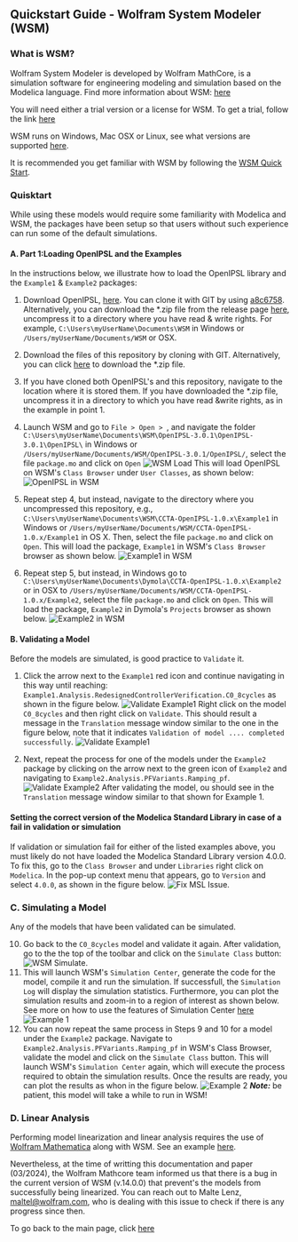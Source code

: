 ## Quickstart Guide - Wolfram System Modeler (WSM)

### What is WSM?
Wolfram System Modeler is developed by Wolfram MathCore, is a simulation software for engineering modeling and simulation based on the Modelica language. Find more information about WSM: [here](https://www.wolfram.com/system-modeler/)

You will need either a trial version or a license for WSM. To get a trial, follow the link [here](https://www.wolfram.com/system-modeler/trial/)

WSM runs on Windows, Mac OSX or Linux, see what versions are supported [here](https://www.wolfram.com/system-modeler/system-requirements/).

It is recommended you get familiar with WSM by following the [WSM Quick Start](https://www.wolfram.com/wolfram-u/courses/modeling-simulation/system-modeler-quick-start-wsm001/).

### Quisktart

While using these models would require some familiarity with Modelica and WSM, the packages have been setup so that users without such experience can run some of the default simulations.

#### A. Part 1:Loading OpenIPSL and the Examples
In the instructions below, we illustrate how to load the OpenIPSL library and the `Example1` & `Example2` packages:
  1. Download OpenIPSL, [here](https://github.com/OpenIPSL/OpenIPSL/). You can clone it with GIT by using [a8c6758](https://github.com/OpenIPSL/OpenIPSL/commit/a8c6758fffa7bd23f925063e9aa075f271ac71ee). Alternatively, you can download the *.zip file from the release page [here](https://github.com/OpenIPSL/OpenIPSL/releases/tag/v3.0.1), uncompress it to a directory where you have read & write rights. For example, `C:\Users\myUserName\Documents\WSM` in Windows or  `/Users/myUserName/Documents/WSM` or OSX.
  2. Download the files of this repository by cloning with GIT. Alternatively, you can click [here](https://github.com/ALSETLab/CCTA-OpenIPSL/archive/refs/tags/v1.0.3.zip) to download the *.zip file.
  3. If you have cloned both OpenIPSL's and this repository, navigate to the location where it is stored them. If you have downloaded the *.zip file, uncompress it in a directory to which you have read &write rights, as in the example in point 1.
  4. Launch WSM and go to `File > Open > `, and navigate the folder `C:\Users\myUserName\Documents\WSM\OpenIPSL-3.0.1\OpenIPSL-3.0.1\OpenIPSL\` in Windows or `/Users/myUserName/Documents/WSM/OpenIPSL-3.0.1/OpenIPSL/`, select the file `package.mo` and click on `Open`
   ![WSM Load](../Assets/img/wsm/wsm_01_openipsl.png)
   This will load OpenIPSL on WSM's `Class Browser` under `User Classes`, as shown below:
   ![OpenIPSL in WSM](../Assets/img/wsm/wsm_01_openipsl_classbrwsr.png)
   
  5. Repeat step 4, but instead, navigate to the directory where you uncompressed this repository, e.g., `C:\Users\myUserName\Documents\WSM\CCTA-OpenIPSL-1.0.x\Example1` in Windows or `/Users/myUserName/Documents/WSM/CCTA-OpenIPSL-1.0.x/Example1` in OS X. Then, select the file `package.mo` and click on `Open`. This will load the package, `Example1` in WSM's `Class Browser` browser as shown below.
  ![Example1 in WSM](../Assets/img/wsm/wsm_02_example1_user_classes.png)
  6. Repeat step 5, but instead, in Windows go to `C:\Users\myUserName\Documents\Dymola\CCTA-OpenIPSL-1.0.x\Example2` or in OSX to `/Users/myUserName/Documents/WSM/CCTA-OpenIPSL-1.0.x/Example2`, select the file `package.mo` and click on `Open`. This will load the package, `Example2` in Dymola's `Projects` browser as shown below.
  ![Example2 in WSM](../Assets/img/wsm/wsm_04_wsmuserclasses.png)

#### B. Validating a Model
Before the models are simulated, is good practice to `Validate` it.

  1. Click the arrow next to the `Example1` red icon and continue navigating in this way until reaching: `Example1.Analysis.RedesignedControllerVerification.C0_8cycles` as shown in the figure below. 
  ![Validate Example1](../Assets/img/wsm/wsm_05_example1_model.png)
  Right click on the model `C0_8cycles` and then right click on `Validate`. This should result a message in the `Translation` message window similar to the one in the figure below, note that it indicates `Validation of model .... completed successfully`.
    ![Validate Example1](../Assets/img/wsm/wsm_06_example1_validate.png)

  2. Next, repeat the process for one of the models under the `Example2` package by clicking on the arrow next to the green icon of `Example2` and navigating to `Example2.Analysis.PFVariants.Ramping_pf`.
  ![Validate Example2](../Assets/img/wsm/wsm_08_example2_model.png)
  After validating the model, ou should see in the `Translation` message window similar to that shown for Example 1.

#### Setting the correct version of the Modelica Standard Library in case of a fail in validation or simulation
If validation or simulation fail for either of the listed examples above, you must likely do not have loaded the Modelica Standard Library version 4.0.0. To fix this, go to the `Class Browser` and under `Libraries` right click on `Modelica`. In the pop-up context menu that appears, go to `Version` and select `4.0.0`, as shown in the figure below.
  ![Fix MSL Issue](../Assets/img/wsm/wsm_msl_v4.png).

### C. Simulating a Model
Any of the models that have been validated can be simulated. 
  
  10. Go back to the `C0_8cycles` model and validate it again. After validation, go to the the top of the toolbar and click on the `Simulate Class` button:
  ![WSM Simulate](../Assets/img/wsm/wsm_11_simulate.png).
  10. This will launch WSM's `Simulation Center`, generate the code for the model, compile it and run the simulation. If successfull, the `Simulation Log` will display the simulation statistics. Furthermore, you can plot the simulation results and zoom-in to a region of interest as shown below. See more on how to use the features of Simulation Center [here](https://reference.wolfram.com/system-modeler/U.serGuide/SimulationCenter.html)
    ![Example 1](../Assets/img/wsm/wsm_07_example1_result.png)
  11. You can now repeat the same process in Steps 9 and 10 for a model under the `Example2` package. Navigate to `Example2.Analysis.PFVariants.Ramping_pf` in WSM's Class Browser, validate the model and click on the `Simulate Class` button. This will launch WSM's `Simulation Center` again, which will execute the process required to obtain the simulation results. Once the results are ready, you can plot the results as whon in the figure below.
  ![Example 2](../Assets/img/wsm/wsm_09_example2_simulate.png)
  ***Note:*** be patient, this model will take a while to run in WSM!

### D. Linear Analysis
Performing model linearization and linear analysis requires the use of [Wolfram Mathematica](https://www.wolfram.com/mathematica/) along with WSM. See an example [here](https://reference.wolfram.com/language/ref/SystemModelLinearize.html).

Nevertheless, at the time of writting this documentation and paper (03/2024), the Wolfram Mathcore team informed us that there is a bug in the current version of WSM (v.14.0.0) that prevent's the models from successfully being linearized. You can reach out to Malte Lenz, maltel@wolfram.com, who is dealing with this issue to check if there is any progress since then.

To go back to the main page, click [here](../README.md)
